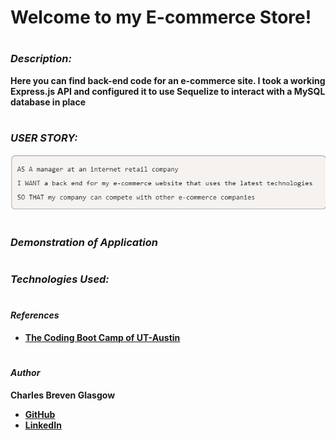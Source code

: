 # **Welcome to my E-commerce Store!**

#

### *Description:*

**Here you can find back-end code for an e-commerce site. I took a working Express.js API and configured it to use Sequelize to interact with a MySQL database in place**

#

### *USER STORY:*

![User Story](./Develop/img/m13userstory.png)

#

### *Demonstration of Application*


#

### *Technologies Used:*



#

#### *References*

- **[The Coding Boot Camp of UT-Austin](https://techbootcamps.utexas.edu/coding/)**

#

#### *Author*

**Charles Breven Glasgow**

- **[GitHub](https://github.com/Brevenn)**
- **[LinkedIn](https://www.linkedin.com/in/charles-glasgow-7b07a41a3/)**

#